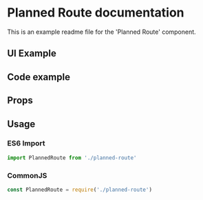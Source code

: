 # Planned Route documentation

This is an example readme file for the 'Planned Route' component.

## UI Example

<!-- STORY -->

## Code example

<!-- SOURCE -->

## Props

<!-- PROPS -->

## Usage

### ES6 Import
```js
import PlannedRoute from './planned-route'
```

### CommonJS

```js
const PlannedRoute = require('./planned-route')
